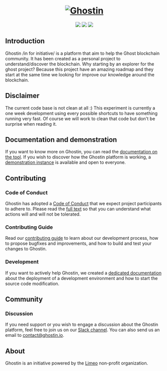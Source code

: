 <h1 align="center">
  <a href="https://www.ghostin.io"><img src="https://www.ghostin.io/wp-content/uploads/2020/11/logo_text_small.png" alt="Ghostin"></a>
</h1>
<p align="center">
  <a href="https://www.ghostin.io" alt="Website"><img src="https://img.shields.io/badge/website-ghostin.io-blue.svg" /></a>
  <a href="https://www.notion.so/Ghostin-Public-Knowledge-Base-88133e2f1e4946c880a12f8628ef86ae" alt="Documentation"><img src="https://img.shields.io/badge/Documentation-RTFM-orange.svg" /></a>
  <a href="https://slack.limeo.org" alt="Slack"><img src="https://img.shields.io/badge/slack-join-red" /></a>
</p>

## Introduction

Ghostin /in for initiative/ is a platform that aim to help the Ghost blockchain community. It has been created as a personal project to understand/discover the blockchain. Why starting by an explorer for the ghost project? Because this project have an amazing roadmap and they start at the same time we looking for improve our knowledge around the blockchain.


## Disclaimer

The current code base is not clean at all :) This experiment is currently a one week development using every possible shortcuts to have something running very fast. Of course we will work to clean that code but don't be surprise when reading it.

## Documentation and demonstration

If you want to know more on Ghostin, you can read the [documentation on the tool](https://www.notion.so/Ghostin-Public-Knowledge-Base-88133e2f1e4946c880a12f8628ef86ae). If you wish to discover how the Ghostin platform is working, a [demonstration instance](https://cloud.ghostin.io/#/) is available and open to everyone.

## Contributing

### Code of Conduct

Ghostin has adopted a [Code of Conduct](CODE_OF_CONDUCT.md) that we expect project participants to adhere to. Please read the [full text](CODE_OF_CONDUCT.md) so that you can understand what actions will and will not be tolerated.

### Contributing Guide

Read our [contributing guide](CONTRIBUTING.md) to learn about our development process, how to propose bugfixes and improvements, and how to build and test your changes to Ghostin.

### Development

If you want to actively help Ghostin, we created a [dedicated documentation](https://www.notion.so/Environment-setup-426109883b2c4bab9e45739b8daab888) about the deployment of a development environment and how to start the source code modification.

## Community

### Discussion

If you need support or you wish to engage a discussion about the Ghostin platform, feel free to join us on our [Slack channel](https://slack.limeo.org). You can also send us an email to contact@ghostin.io.

## About

Ghostin is an initiative powered by the [Limeo](https://www.limeo.org) non-profit organization.
